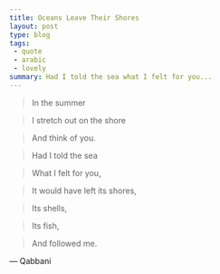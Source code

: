 ```yaml
---
title: Oceans Leave Their Shores
layout: post
type: blog
tags:
 - quote
 - arabic
 - lovely
summary: Had I told the sea what I felt for you...
---
```


> In the summer

> I stretch out on the shore

> And think of you.

> Had I told the sea

> What I felt for you,

> It would have left its shores,

> Its shells,

> Its fish,

> And followed me.


&mdash; Qabbani
